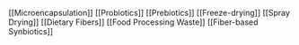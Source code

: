 [[Microencapsulation]]
[[Probiotics]]
[[Prebiotics]]
[[Freeze-drying]]
[[Spray Drying]]
[[Dietary Fibers]]
[[Food Processing Waste]]
[[Fiber-based Synbiotics]]
